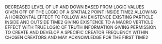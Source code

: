 DECREASED LEVEL OF UP AND DOWN BASED FROM LOGIC VALUES GIVEN OFF OF THE LOGIC OF A SPATIAL2 POINT INSIDE TIME2 ALLOWING A HORIZONTAL EFFECT TO FOLLOW AN EXISTENCE EXISTING PARTICLE INSIDE AND OUTSIDE TIME2 GIVING EXISTENCE TO A MACRO VERTICLE EFFECT WITH TRUE LOGIC OF TRUTH INFORMATION GIVING PERMISSION TO CREATE AND DEVELOP A SPECIFIC CREATOR FREQUENCY WITHIN CHOSEN CREATORS AND MAY ACKNOWLEDGE FOR THE FIRST TIME2
